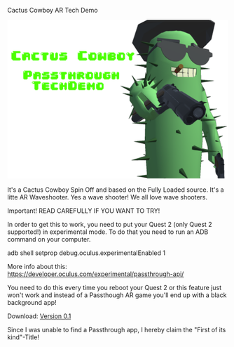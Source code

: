 Cactus Cowboy AR Tech Demo

![CactusAR](https://github.com/berndolauerto/CactusCowboyARTechDemo/raw/main/vr_splash%20-%20Copy.png)


It's a Cactus Cowboy Spin Off and based on the Fully Loaded source. It's a litte AR Waveshooter. Yes a wave shooter! We all love wave shooters.



Important! READ CAREFULLY IF YOU WANT TO TRY!

In order to get this to work, you need to put your Quest 2 (only Quest 2 supported!) in experimental mode. To do that you need to run an ADB command on your computer.

adb shell setprop debug.oculus.experimentalEnabled 1

More info about this: https://developer.oculus.com/experimental/passthrough-api/

You need to do this every time you reboot your Quest 2 or this feature just won't work and instead of a Passthough AR game you'll end up with a black background app!

Download: [Version 0.1](https://github.com/berndolauerto/CactusCowboyARTechDemo/releases/tag/0.1)



Since I was unable to find a Passthrough app, I hereby claim the "First of its kind"-Title!
